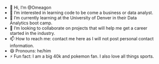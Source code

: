 - 👋 Hi, I’m @Omeagon
- 👀 I’m interested in learning code to be come a business or data analyst. 
- 🌱 I’m currently learning at the University of Denver in their Data Analytics boot camp.
- 💞️ I’m looking to collaborate on projects that will help me get a career started in the industry. 
- 📫 How to reach me: contact me here as I will not post personal contact information. 
- 😄 Pronouns: he/him
- ⚡ Fun fact: I am a big 40k and pokemon fan. I also love all things sports. 

<!---
Omeagon/Omeagon is a ✨ special ✨ repository because its `README.md` (this file) appears on your GitHub profile.
You can click the Preview link to take a look at your changes.
--->
